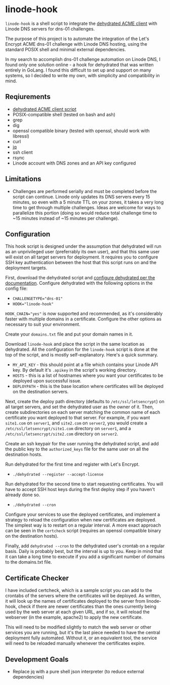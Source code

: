 # linode-hook
`linode-hook` is a shell script to integrate the [dehydrated ACME client](https://github.com/lukas2511/dehydrated) with Linode DNS servers for dns-01 challenges. 

The purpose of this project is to automate the integration of the Let's Encrypt ACME dns-01 challenge with Linode DNS hosting, using the standard POSIX shell and minimal external dependencies.

In my search to accomplish dns-01 challenge automation on Linode DNS, I found only one solution online - a hook for dehydrated that was written entirely in GoLang. I found this difficult to set up and support on many systems, so I decided to write my own, with simplicity and compatibility in mind.

## Reqiurements
- [dehydrated ACME client script](https://github.com/lukas2511/dehydrated)
- POSIX-compatible shell (tested on bash and ash)
- grep
- dig
- openssl compatible binary (tested with openssl, should work with libressl)
- curl
- [jq](https://stedolan.github.io/jq/)
- ssh client
- rsync
- Linode account with DNS zones and an API key configured

## Limitations
- Challenges are performed serially and must be completed before the script can continue. Linode only updates its DNS servers every 15 minutes, so even with a 5 minute TTL on your zones, it takes a very long time to get through multiple challenges. Ideas are welcome for ways to parallelize this portion (doing so would reduce total challenge time to ~15 minutes instead of ~15 minutes per challenge).

## Configuration
This hook script is designed under the assumption that dehydrated will run as an unprivileged user (preferrably its own user), and that this same user will exist on all target servers for deployment. It requires you to configure SSH key authentication between the host that this script runs on and the deployment targets.

First, download the dehydrated script and [configure dehydrated per the documentation](https://github.com/lukas2511/dehydrated/blob/master/README.md#getting-started). Configure dehydrated with the following options in the config file:
- `CHALLENGETYPE="dns-01"`
- `HOOK="linode-hook"`

`HOOK_CHAIN="yes"` is now supported and recommended, as it's considerably faster with multiple domains in a certificate. Configure the other options as necessary to suit your environment. 

Create your `domains.txt` file and put your domain names in it.

Download `linode-hook` and place the script in the same location as dehydrated. All the configuration for the `linode-hook` script is done at the top of the script, and is mostly self-explanatory. Here's a quick summary.

- `MY_API_KEY` - this should point at a file which contains your Linode API key. By default it's `.apikey` in the script's working directory.
- `HOSTS` - this is a list of hostnames where you want your certificates to be deployed upon successful issue.
- `DEPLOYPATH` - this is the base location where certificates will be deployed on the destination servers.

Next, create the deploy path directory (defaults to `/etc/ssl/letsencrypt`) on all target servers, and set the dehydrated user as the owner of it. Then, create subdirectories on each server matching the common name of each certificate you want deployed to that server. For example, if you want `site1.com` on `server1`, and `site2.com` on `server2`, you would create a `/etc/ssl/letsencrypt/site1.com` directory on `server1`, and a `/etc/ssl/letsencrypt/site2.com` directory on `server2`.

Create an ssh keypair for the user running the dehydrated script, and add the public key to the `authorized_keys` file for the same user on all the destination hosts.

Run dehydrated for the first time and register with Let's Encrypt.
- `./dehydrated --register --accept-license`

Run dehydrated for the second time to start requesting certificates. You will have to accept SSH host keys during the first deploy step if you haven't already done so.
- `./dehydrated --cron`

Configure your services to use the deployed certificates, and implement a strategy to reload the configuration when new certificates are deployed. The simplest way is to restart on a regular interval. A more exact approach can be seen in the `certcheck` script (requires an openssl compatible binary on the destination hosts).

Finally, add `dehydrated --cron` to the dehydrated user's crontab on a regular basis. Daily is probably best, but the interval is up to you. Keep in mind that it can take a long time to execute if you add a significant number of domains to the domains.txt file.

## Certificate Checker
I have included certcheck, which is a sample script you can add to the crontabs of the servers where the certificates will be deployed. 
As written, it will look up the names of certificates deployed to the server from linode-hook, check if there are newer certificates than the ones currently being used by the web server at each given URL, and if so, it will reload the webserver (in the example, apache2) to apply the new certificate. 

This will need to be modified slightly to match the web server or other services you are running, but it's the last piece needed to have the central deployment fully automated. Without it, or an equivalent tool, the service will need to be reloaded manually whenever the certificates expire.

## Development Goals
- Replace jq with a pure shell json interpreter (to reduce external dependencies)

